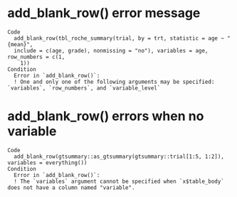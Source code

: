 # add_blank_row() error message

    Code
      add_blank_row(tbl_roche_summary(trial, by = trt, statistic = age ~ "{mean}",
      include = c(age, grade), nonmissing = "no"), variables = age, row_numbers = c(1,
        1))
    Condition
      Error in `add_blank_row()`:
      ! One and only one of the following arguments may be specified: `variables`, `row_numbers`, and `variable_level`

# add_blank_row() errors when no variable

    Code
      add_blank_row(gtsummary::as_gtsummary(gtsummary::trial[1:5, 1:2]), variables = everything())
    Condition
      Error in `add_blank_row()`:
      ! The `variables` argument cannot be specified when `x$table_body` does not have a column named "variable".

